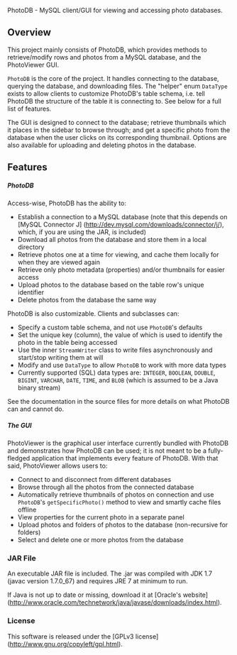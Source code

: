 PhotoDB - MySQL client/GUI for viewing and accessing photo databases.

## Overview

This project mainly consists of PhotoDB, which provides methods to
retrieve/modify rows and photos from a MySQL database, and the PhotoViewer GUI.

`PhotoDB` is the core of the project. It handles connecting to the database,
querying the database, and downloading files. The "helper" enum `DataType`
exists to allow clients to customize PhotoDB's table schema, i.e. tell PhotoDB
the structure of the table it is connecting to. See below for a full list of
features.

The GUI is designed to connect to the database; retrieve thumbnails which it
places in the sidebar to browse through; and get a specific photo from the
database when the user clicks on its corresponding thumbnail. Options are also
available for uploading and deleting photos in the database.

## Features

##### PhotoDB

Access-wise, PhotoDB has the ability to:

* Establish a connection to a MySQL database (note that this depends on
[MySQL Connector J] (http://dev.mysql.com/downloads/connector/j/), which, if
you are using the JAR, is included)
* Download all photos from the database and store them in a local directory
* Retrieve photos one at a time for viewing, and cache them locally for when
they are viewed again
* Retrieve only photo metadata (properties) and/or thumbnails for easier access
* Upload photos to the database based on the table row's unique identifier
* Delete photos from the database the same way

PhotoDB is also customizable. Clients and subclasses can:

* Specify a custom table schema, and not use `PhotoDB`'s defaults
* Set the unique key (column), the value of which is used to identify the photo
in the table being accessed
* Use the inner `StreamWriter` class to write files asynchronously and
start/stop writing them at will
* Modify and use `DataType` to allow `PhotoDB` to work with more data types
* Currently supported (SQL) data types are: `INTEGER`, `BOOLEAN`, `DOUBLE`,
`BIGINT`, `VARCHAR`, `DATE`, `TIME`, and `BLOB` (which is assumed to be a Java
binary stream)

See the documentation in the source files for more details on what PhotoDB can
and cannot do.

##### The GUI

PhotoViewer is the graphical user interface currently bundled with PhotoDB and
demonstrates how PhotoDB can be used; it is not meant to be a fully-fledged
application that implements every feature of PhotoDB. With that said,
PhotoViewer allows users to:

* Connect to and disconnect from different databases 
* Browse through all the photos from the connected database
* Automatically retrieve thumbnails of photos on connection and use `PhotoDB`'s
`getSpecificPhoto()` method to view and smartly cache files offline
* View properties for the current photo in a separate panel
* Upload photos and folders of photos to the database (non-recursive for
folders)
* Select and delete one or more photos from the database

### JAR File

An executable JAR file is included. The .jar was compiled with JDK 1.7
(javac version 1.7.0_67) and requires JRE 7 at minimum to run. 

If Java is not up to date or missing, download it at [Oracle's website]
(http://www.oracle.com/technetwork/java/javase/downloads/index.html).

### License

This software is released under the [GPLv3 license]
(http://www.gnu.org/copyleft/gpl.html).
